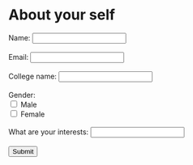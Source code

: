 <form>
    <h1>About your self</h1>
    <label for="name">Name:</label>
    <input type="text" id="name" name="name" required><br><br>
    <label for="email">Email:</label>
    <input type="email" id="email" name="email" required><br><br>
    <label for="college name">College name:</label>
    <input type="text" id="college name" name="college name" required><br><br>
    <label>Gender:</label><br>
    <input type="checkbox" id="male" name="gender" value="male">
    <label for="male">Male</label><br>
    <input type="checkbox" id="female" name="gender" value="female">
    <label for="female">Female</label><br><br>
    <label>What are your interests:</label>
    <input type="text" id="What are your interests" name="What are your interests" required><br><br>
    <input type="submit" value="Submit">
    </form>
